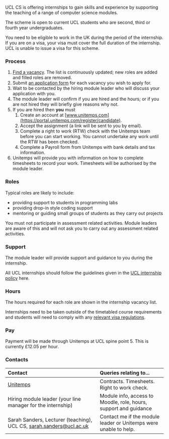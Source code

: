 UCL CS is offering internships to gain skills and experience by supporting the teaching of a range of computer science modules.

The scheme is open to current UCL students who are second, third or fourth year undergraduates.

You need to be eligible to work in the UK during the period of the internship. If you are on a visa, your visa must
cover the full duration of the internship. UCL is unable to issue a visa for this scheme.
### Process

1. [Find a vacancy](https://docs.google.com/spreadsheets/d/1i-dtPKUHxlW93iTH4jn-ZN5wU8cUdoKnFMJ-PunvSy8). The list is
continuously updated; new roles are added and filled roles are removed.
2. Submit [an application form](https://forms.gle/qTWCLtKUMCpWQbL87) for each
   vacancy you wish to apply for.
3. Wait to be contacted by the hiring module leader who will discuss your application with you.
4. The module leader will confirm if you are hired and the hours; or if you are not hired they will briefly give reasons
   why not.
5. If you are hired then **you** must 
   1. Create an account at [www.unitemps.com](https://portal.unitemps.com/register/candidate).
   2. Accept the assignment (a link will be sent to you by email).
   3. Complete a right to work (RTW) check with the Unitemps team before you can start working. You cannot undertake
      any work until the RTW has been checked.
   4. Complete a Payroll form from Unitemps with bank details and tax information.
6. Unitemps will provide you with information on how to complete timesheets to record your work. Timesheets will be
   authorised by the module leader.

### Roles
Typical roles are likely to include:

- providing support to students in programming labs
- providing drop-in style coding support
- mentoring or guiding small groups of students as they carry out projects

You must not participate in assessment related activities. Module leaders are aware of this and will not ask you to
carry out any assessment related activities.

### Support

The module leader will provide support and guidance to you during the internship.

All UCL internships should follow the guidelines given in
the [UCL internship policy](https://www.ucl.ac.uk/human-resources/internships-work-experience-and-volunteering-policy#definitions)
here.

### Hours

The hours required for each role are shown in the internship vacancy list.

Internships need to be taken outside of the timetabled course requirements and students will need to comply with
any [relevant visa regulations](https://www.ucl.ac.uk/students/immigration-and-visas/working-uk/working-during-your-studies).

### Pay

Payment will be made through Unitemps at UCL spine point 5. This is currently £12.05 per hour.

### Contacts

| Contact                                                                                               | Queries relating to...                                           |
|:------------------------------------------------------------------------------------------------------|:-----------------------------------------------------------------|
| [Unitemps](www.unitemps.com)                                                                          | Contracts. Timesheets. Right to work check.                      |
| Hiring module leader (your line manager for the internship)                                           | Module info, access to Moodle, role, hours, support and guidance |
| Sarah Sanders, Lecturer (teaching), UCL CS, [sarah.sanders@ucl.ac.uk](mailto:sarah.sanders@ucl.ac.uk) | Contact me if the module leader or Unitemps were unable to help. |


